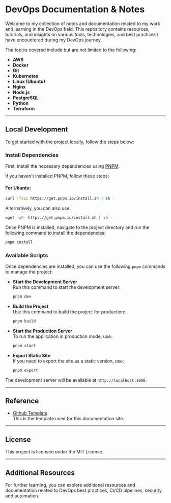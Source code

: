 # DevOps Documentation & Notes

Welcome to my collection of notes and documentation related to my work and learning in the DevOps field. This repository contains resources, tutorials, and insights on various tools, technologies, and best practices I have encountered during my DevOps journey.

The topics covered include but are not limited to the following:

- **AWS**
- **Docker**
- **Git**
- **Kubernetes**
- **Linux (Ubuntu)**
- **Nginx**
- **Node.js**
- **PostgreSQL**
- **Python**
- **Terraform**

---

## Local Development

To get started with the project locally, follow the steps below:

### Install Dependencies

First, install the necessary dependencies using [PNPM](https://pnpm.io/installation).

If you haven't installed PNPM, follow these steps:

#### For Ubuntu:
```bash
curl -fsSL https://get.pnpm.io/install.sh | sh -
```
Alternatively, you can also use:
```bash
wget -qO- https://get.pnpm.io/install.sh | sh -
```

Once PNPM is installed, navigate to the project directory and run the following command to install the dependencies:

```bash
pnpm install
```

### Available Scripts

Once dependencies are installed, you can use the following `pnpm` commands to manage the project:

- **Start the Development Server**  
  Run this command to start the development server:
  ```bash
  pnpm dev
  ```

- **Build the Project**  
  Use this command to build the project for production:
  ```bash
  pnpm build
  ```

- **Start the Production Server**  
  To run the application in production mode, use:
  ```bash
  pnpm start
  ```

- **Export Static Site**  
  If you need to export the site as a static version, use:
  ```bash
  pnpm export
  ```

The development server will be available at `http://localhost:3000`.

---

## Reference

- [Github Template](https://github.com/shuding/nextra-docs-template)  
This is the template used for this documentation site.

---

## License

This project is licensed under the MIT License.

---

## Additional Resources

For further learning, you can explore additional resources and documentation related to DevOps best practices, CI/CD pipelines, security, and automation.